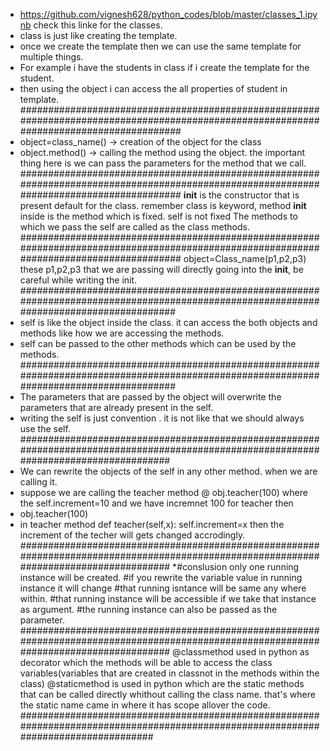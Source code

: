 * https://github.com/vignesh628/python_codes/blob/master/classes_1.ipynb check this linke for the classes.
* class is just like creating the template.
* once we create the template then we can use the same template for multiple things.
* For example i have the students in class if i create the template for the student.
* then using the object i can access the all properties of student in template.
#########################################################################################################################################
* object=class_name() -> creation of the object for the class
* object.method() -> calling the method using the object. the important thing here is we can pass the parameters for the method that we call.
#########################################################################################################################################
__init__ is the constructor that is present default for the class.
remember class is keyword, method __init__ inside is the method which is fixed. self is not fixed
The methods to which we pass the self are called as the class methods.
#########################################################################################################################################
object=Class_name(p1,p2,p3)
these p1,p2,p3 that we are passing will directly going into the __init__, be careful while writing the init.
########################################################################################################################################
* self is like the object inside the class. it can access the both objects and methods like how we are accessing the methods.
* self can be passed to the other methods which can be used by the methods.
########################################################################################################################################
* The parameters that are passed by the object will overwrite the parameters that are already present in the self.
* writing the self is just convention . it is not like that we should always use the self.
#######################################################################################################################################
* We can rewrite the objects of the self in any other method. when we are calling it.
* suppose we are calling the teacher method @ obj.teacher(100) where the self.increment=10 and we have incremnet 100 for teacher then
* obj.teacher(100)
* in teacher method def teacher(self,x):
                        self.increment=x
                        then the increment of the techer will gets changed accrodingly.
#######################################################################################################################################
*#conslusion only one running instance will be created.
#if you rewrite the variable value in running instance it will change
#that running isntance will be same any where within.
#that running instance will be accessible if we take that instance as argument.
#the running instance can also be passed as the parameter.
#######################################################################################################################################
@classmethod used in python as decorator which the methods will be able to access the class variables(variables that are created in 
classnot in the methods within the class)
@staticmethod is used in python which are the static methods that can be called directly whithout calling the class name. that's where 
the static name came in where it has scope allover the code.
####################################################################################################################################
